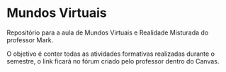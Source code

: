 # Mundos Virtuais

Repositório para a aula de Mundos Virtuais e Realidade Misturada do professor Mark.

O objetivo é conter todas as atividades formativas realizadas durante o semestre, o link ficará no fórum criado pelo professor dentro do Canvas.
